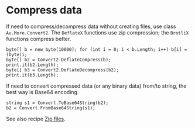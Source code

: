 # Compress data

If need to compress/decompress data without creating files, use class `Au.More.Convert2`. The `DeflateX` functions use zip compression; the `BrotliX` functions compress better.

```
byte[] b = new byte[10000]; for (int i = 0; i < b.Length; i++) b[i] = (byte)i;
byte[] b2 = Convert2.DeflateCompress(b);
print.it(b2.Length);
byte[] b3 = Convert2.DeflateDecompress(b2);
print.it(b3.Length);
```

If need to convert compressed data (or any binary data) from/to string, the best way is Base64 encoding.

```
string s1 = Convert.ToBase64String(b2);
b2 = Convert.FromBase64String(s1);
```

See also recipe [Zip files](Zip%20files%20%28compress%2C%20extract%29.html).